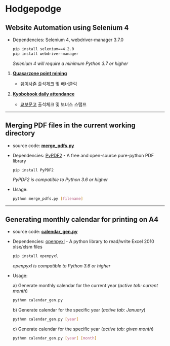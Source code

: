 # Hodgepodge

## Website Automation using Selenium 4
- Dependencies: Selenium 4, webdriver-manager 3.7.0

    ```bash
    pip install selenium==4.2.0
    pip install webdriver-manager
    ```
    _Selenium 4 will require a minimum Python 3.7 or higher_

1. [**Quasarzone point mining**](./python/quasarzone.py)
    - [퀘이사존][quasarzone] 출석체크 및 배너클릭

1. [**Kyobobook daily attendance**](./python/kyobobook.py)
    - [교보문고][kyobo] 출석체크 및 보너스 스탬프

<hr>

## Merging PDF files in the current working directory

- source code: [**merge_pdfs.py**](./python/merge_pdfs.py)

- Dependencies: [PyPDF2][PyPDF2] - A free and open-source pure-python PDF library

    ```bash
    pip install PyPDF2
    ```
    _PyPDF2 is compatible to Python 3.6 or higher_

- Usage:
    ```bash
    python merge_pdfs.py [filename]
    ```
<hr>

## Generating monthly calendar for printing on A4

- source code: [**calendar_gen.py**](./python/calendar_gen.py)

- Dependencies: [openpyxl][openpyxl] - A python library to read/write Excel 2010 xlsx/xlsm files

    ```bash
    pip install openpyxl
    ```
    _openpyxl is compatible to Python 3.6 or higher_

- Usage:  
    
    a) Generate monthly calendar for the current year (*active tab: current month*)
    ```bash
    python calendar_gen.py 
    ```

    b) Generate calendar for the specific year (*active tab: January*)
     ```bash
    python calendar_gen.py [year]
    ```

    c) Generate calendar for the specific year (*active tab: given month*)
    ```bash
    python calendar_gen.py [year] [month]
    ```

[quasarzone]: https://quasarzone.com/
[kyobo]: http://www.kyobobook.co.kr
[PyPDF2]: https://pypdf2.readthedocs.io/en/latest/
[openpyxl]: https://openpyxl.readthedocs.io/en/stable/